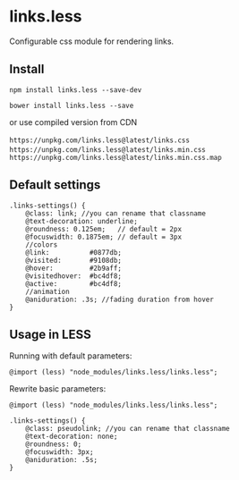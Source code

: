 # links.less

Configurable css module for rendering links.

## Install

`npm install links.less --save-dev`

`bower install links.less --save`

or use compiled version from CDN

`https://unpkg.com/links.less@latest/links.css`  
`https://unpkg.com/links.less@latest/links.min.css`  
`https://unpkg.com/links.less@latest/links.min.css.map`

## Default settings

```less
.links-settings() {
    @class: link; //you can rename that classname
    @text-decoration: underline;
    @roundness: 0.125em;   // default = 2px
    @focuswidth: 0.1875em; // default = 3px
    //colors
    @link:          #0877db;
    @visited:       #9108db;
    @hover:         #2b9aff;
    @visitedhover:  #bc4df8;
    @active:        #bc4df8;
    //animation
    @aniduration: .3s; //fading duration from hover
}
```

## Usage in LESS

Running with default parameters:

```less
@import (less) "node_modules/links.less/links.less";
```

Rewrite basic parameters:

```less
@import (less) "node_modules/links.less/links.less";

.links-settings() {
    @class: pseudolink; //you can rename that classname
    @text-decoration: none;
    @roundness: 0;
    @focuswidth: 3px;
    @aniduration: .5s;
}
```
